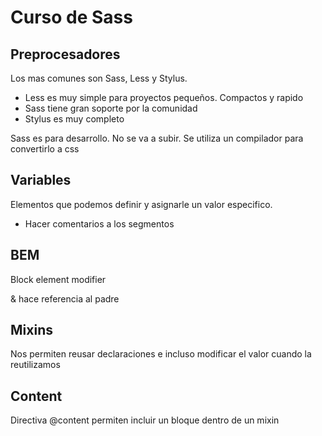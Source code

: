 # Curso de Sass

## Preprocesadores

Los mas comunes son Sass, Less y Stylus.

- Less es muy simple para proyectos pequeños. Compactos y rapido
- Sass tiene gran soporte por la comunidad
- Stylus es muy completo

Sass es para desarrollo. No se va a subir. Se utiliza un compilador para convertirlo a css

## Variables

Elementos que podemos definir y asignarle un valor especifico.

- Hacer comentarios a los segmentos

## BEM

Block element modifier

& hace referencia al padre

## Mixins

Nos permiten reusar declaraciones e incluso modificar el valor cuando la reutilizamos

## Content

Directiva @content permiten incluir un bloque dentro de un mixin
